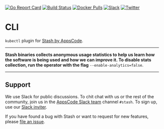 [![Go Report Card](https://goreportcard.com/badge/stash.appscode.dev/cli)](https://goreportcard.com/report/stash.appscode.dev/cli)
[![Build Status](https://travis-ci.org/stashed/cli.svg?branch=master)](https://travis-ci.org/stashed/cli)
[![Docker Pulls](https://img.shields.io/docker/pulls/appscode/kubectl-stash.svg)](https://hub.docker.com/r/appscode/kubectl-stash/)
[![Slack](https://slack.appscode.com/badge.svg)](https://slack.appscode.com)
[![Twitter](https://img.shields.io/twitter/follow/appscodehq.svg?style=social&logo=twitter&label=Follow)](https://twitter.com/intent/follow?screen_name=AppsCodeHQ)

# CLI
`kubectl` plugin for [Stash by AppsCode](https://appscode.com/products/stash).

---

**Stash binaries collects anonymous usage statistics to help us learn how the software is being used and how we can improve it. To disable stats collection, run the operator with the flag** `--enable-analytics=false`.

---

## Support
We use Slack for public discussions. To chit chat with us or the rest of the community, join us in the [AppsCode Slack team](https://appscode.slack.com/messages/C8NCX6N23/details/) channel `#stash`. To sign up, use our [Slack inviter](https://slack.appscode.com/).

If you have found a bug with Stash or want to request for new features, please [file an issue](https://github.com/stashed/stash/issues/new).
